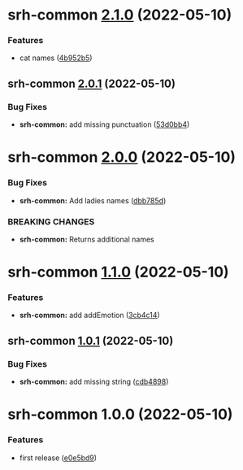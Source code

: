 # srh-common [2.1.0](https://github.com/dbouwman/sem-rel-harness/compare/srh-common@2.0.1...srh-common@2.1.0) (2022-05-10)


### Features

* cat names ([4b952b5](https://github.com/dbouwman/sem-rel-harness/commit/4b952b54f0a218d52ca2caf667d5e3625e2acf3a))

## srh-common [2.0.1](https://github.com/dbouwman/sem-rel-harness/compare/srh-common@2.0.0...srh-common@2.0.1) (2022-05-10)


### Bug Fixes

* **srh-common:** add missing punctuation ([53d0bb4](https://github.com/dbouwman/sem-rel-harness/commit/53d0bb47de09a39f261e50c76b4767373e10a197))

# srh-common [2.0.0](https://github.com/dbouwman/sem-rel-harness/compare/srh-common@1.1.0...srh-common@2.0.0) (2022-05-10)


### Bug Fixes

* **srh-common:** Add ladies names ([dbb785d](https://github.com/dbouwman/sem-rel-harness/commit/dbb785d8d0ca8ce3c8761ee9e22dab1cf8acc461))


### BREAKING CHANGES

* **srh-common:** Returns additional names

# srh-common [1.1.0](https://github.com/dbouwman/sem-rel-harness/compare/srh-common@1.0.1...srh-common@1.1.0) (2022-05-10)


### Features

* **srh-common:** add addEmotion ([3cb4c14](https://github.com/dbouwman/sem-rel-harness/commit/3cb4c144ae4e64287abd5f6831f4bee8a8d9335f))

## srh-common [1.0.1](https://github.com/dbouwman/sem-rel-harness/compare/srh-common@1.0.0...srh-common@1.0.1) (2022-05-10)


### Bug Fixes

* **srh-common:** add missing string ([cdb4898](https://github.com/dbouwman/sem-rel-harness/commit/cdb4898733ee5c19a2ba87316764d8ab78a10c11))

# srh-common 1.0.0 (2022-05-10)


### Features

* first release ([e0e5bd9](https://github.com/dbouwman/sem-rel-harness/commit/e0e5bd9c1da0b79169cb7b63c5c3e478f3a800b6))
